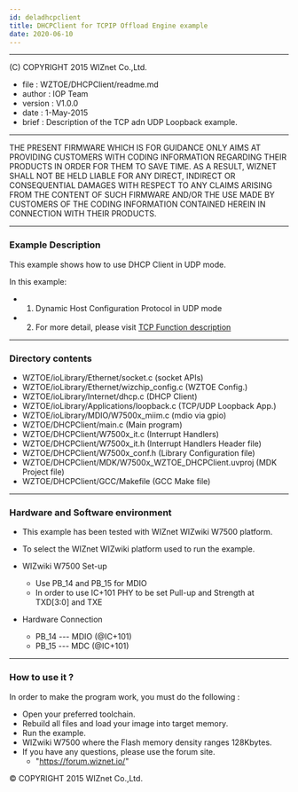 ```yaml
---
id: deladhcpclient
title: DHCPClient for TCPIP Offload Engine example
date: 2020-06-10
---
```


******************************************************************************
(C) COPYRIGHT 2015 WIZnet Co.,Ltd.

  * file    : WZTOE/DHCPClient/readme.md
  * author  : IOP Team
  * version : V1.0.0
  * date    : 1-May-2015
  * brief   : Description of the TCP adn UDP Loopback example.
******************************************************************************
THE PRESENT FIRMWARE WHICH IS FOR GUIDANCE ONLY AIMS AT PROVIDING CUSTOMERS WITH CODING INFORMATION REGARDING THEIR PRODUCTS IN ORDER FOR THEM TO SAVE TIME. AS A RESULT, WIZNET SHALL NOT BE HELD LIABLE FOR ANY DIRECT, INDIRECT OR CONSEQUENTIAL DAMAGES WITH RESPECT TO ANY CLAIMS ARISING FROM THE CONTENT OF SUCH FIRMWARE AND/OR THE USE MADE BY CUSTOMERS OF THE CODING INFORMATION CONTAINED HEREIN IN CONNECTION WITH THEIR PRODUCTS.
******************************************************************************

### Example Description

This example shows how to use DHCP Client in UDP mode.

In this example:

  - 1) Dynamic Host Configuration Protocol in UDP mode
  - 2) For more detail, please visit [TCP Function description](tcp_function.md)
______________________________________________________________________________

### Directory contents

  - WZTOE/ioLibrary/Ethernet/socket.c                      (socket APIs)
  - WZTOE/ioLibrary/Ethernet/wizchip_config.c              (WZTOE Config.)
  - WZTOE/ioLibrary/Internet/dhcp.c                        (DHCP Client)
  - WZTOE/ioLibrary/Applications/loopback.c                (TCP/UDP Loopback App.)
  - WZTOE/ioLibrary/MDIO/W7500x_miim.c                     (mdio via gpio)
  - WZTOE/DHCPClient/main.c                                (Main program)
  - WZTOE/DHCPClient/W7500x_it.c                           (Interrupt Handlers)
  - WZTOE/DHCPClient/W7500x_it.h                           (Interrupt Handlers Header file)
  - WZTOE/DHCPClient/W7500x_conf.h                         (Library Configuration file)
  - WZTOE/DHCPClient/MDK/W7500x_WZTOE_DHCPClient.uvproj    (MDK Project file)
  - WZTOE/DHCPClient/GCC/Makefile                          (GCC Make file)
______________________________________________________________________________

### Hardware and Software environment 

  - This example has been tested with WIZnet WIZwiki W7500 platform.
  - To select the WIZnet WIZwiki platform used to run the example.

  - WIZwiki W7500 Set-up
    - Use PB_14 and PB_15 for MDIO
    - In order to use IC+101 PHY to be set Pull-up and Strength at TXD[3:0] and TXE
    
  - Hardware Connection
    - PB_14 --- MDIO (@IC+101)
	- PB_15 --- MDC  (@IC+101)
  
______________________________________________________________________________

### How to use it ? 

In order to make the program work, you must do the following :

 - Open your preferred toolchain.
 - Rebuild all files and load your image into target memory.
 - Run the example.
 - WIZwiki W7500 where the Flash memory density ranges 128Kbytes.
 - If you have any questions, please use the forum site.
   - "https://forum.wiznet.io/"

&copy; COPYRIGHT 2015 WIZnet Co.,Ltd.
